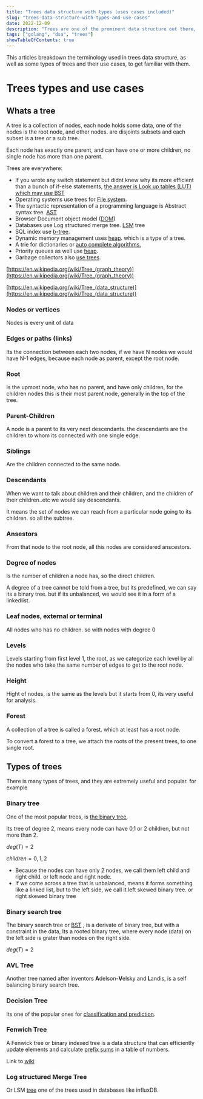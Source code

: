 ```yaml
---
title: "Trees data structure with types (uses cases included)"
slug: "trees-data-structure-with-types-and-use-cases"
date: 2022-12-09
description: "Trees are one of the prominent data structure out there, lets learn them step by step."
tags: ["golang", "dsa", "trees"]
showTableOfContents: true
---
```


This articles breakdown the terminology used in trees data structure, as well as some types of trees and their use cases, to get familiar with them.

<!--more-->

# Trees types and use cases
## Whats a tree

A tree is a collection of nodes, each node holds some data, one of the nodes is the root node, and other nodes. are disjoints subsets and each subset is a tree or a sub tree.

Each node has exactly one parent, and can have one or more children, no single node has more than one parent.

Trees are everywhere:

- If you wrote any switch statement but didnt knew why its more efficient than a bunch of if-else statements, [the answer is Look up tables (LUT) which may use BST](https://en.wikipedia.org/wiki/Lookup_table)
- Operating systems use trees for [File system](https://en.wikipedia.org/wiki/File_system).
- The syntactic representation of a programming language is Abstract syntax tree. [AST](https://en.wikipedia.org/wiki/Abstract_syntax_tree)
- Browser Document object model ([DOM](https://en.wikipedia.org/wiki/Document_Object_Model))
- Databases use Log structured merge tree. [LSM](https://en.wikipedia.org/wiki/Log-structured_merge-tree) tree
- SQL index use [b-tree](https://en.wikipedia.org/wiki/B%2B_tree).
- Dynamic memory management uses [heap](https://en.wikipedia.org/wiki/Memory_management#Dynamic_memory_allocation). which is a type of a tree.
- A trie for dictionaries or [auto complete algorithms.](https://www.geeksforgeeks.org/auto-complete-feature-using-trie/)
- Priority queues as well use [heap](https://www.geeksforgeeks.org/priority-queue-using-binary-heap/).
- Garbage collectors also [use trees](https://en.wikipedia.org/wiki/Tracing_garbage_collection).

[https://en.wikipedia.org/wiki/Tree_(graph_theory)](https://en.wikipedia.org/wiki/Tree_(graph_theory))

[https://en.wikipedia.org/wiki/Tree_(data_structure)](https://en.wikipedia.org/wiki/Tree_(data_structure))

### Nodes or vertices

Nodes is every unit of data

### Edges or paths (links)

Its the connection between each two nodes, if we have N nodes we would have N-1 edges, because each node as parent, except the root node.

### Root

Is the upmost node, who has no parent, and have only children,  for the children nodes this is their most parent node, generally in the top of the tree.

### Parent-Children

A node is a parent to its very next descendants. the descendants are the children to whom its connected with one single edge.

### Siblings

Are the children connected to the same node.

### Descendants

When we want to talk about children and their children, and the children of their children..etc we would say descendants.

It means the set of nodes we can reach from a particular node going to its children. so all the subtree.

### Ansestors

From that node to the root node, all this nodes are considered anscestors.

### Degree of nodes

Is the number of children a node has, so the direct children.

A degree of a tree cannot be told from a tree, but its predefined, we can say its a binary tree. but if its unbalanced, we would see it in a form of a linkedlist.

### Leaf nodes, external or terminal

All nodes who has no children. so with nodes with degree 0

### Levels

Levels starting from first level 1, the root, as we categorize each level by all the nodes who take the same number of edges to get to the root node.

### Height

Hight of nodes, is the same as the levels but it starts from 0, its very useful for analysis.

### Forest

A collection of a tree is called a forest. which at least has a root node.

To convert a forest to a tree, we attach the roots of the present trees, to one single root.

## Types of trees

There is many types of trees, and they are extremely useful and popular. for example

### Binary tree

One of the most popular trees, is [the binary tree](https://en.wikipedia.org/wiki/Binary_tree),

Its tree of degree 2, means every node can have 0,1 or 2 children, but not more than 2.

$deg(T)=2$

$children={{0,1,2}}$

- Because the nodes can have only 2 nodes, we call them left child and right child. or left node and right node.
- If we come across a tree that is unbalanced, means it forms something like a linked list, but to the left side, we call it left skewed binary tree. or right skewed binary tree

### Binary search tree

The binary search tree or [BST](https://en.wikipedia.org/wiki/Binary_search_tree) , is a derivate of binary tree, but with a constraint in the data, Its a rooted binary tree, where every node (data) on the left side is grater than nodes on the right side.

$deg(T)=2$

### AVL Tree

Another tree named after inventors **A**delson-**V**elsky and **L**andis, is a self balancing binary search tree.

### Decision Tree

Its one of the popular ones for [classification and prediction](https://www.geeksforgeeks.org/decision-tree/).

### Fenwich Tree

A Fenwick tree or binary indexed tree is a data structure that can efficiently update elements and calculate [prefix sums](https://en.wikipedia.org/wiki/Prefix_sum) in a table of numbers.

Link to [wiki](https://en.wikipedia.org/wiki/Fenwick_tree)

### Log structured Merge Tree

Or LSM [tree](https://en.wikipedia.org/wiki/Log-structured_merge-tree)  one of the trees used in databases like influxDB.
